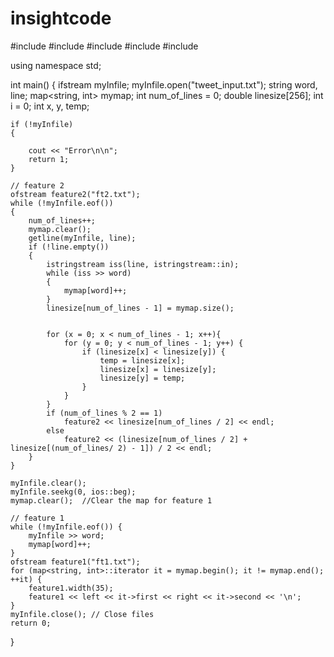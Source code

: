 # insightcode


 #include <iostream>
 #include <fstream>
 #include <string>
 #include <map> 
 #include <sstream> 

using namespace std;

int main()
{
	ifstream myInfile;
	myInfile.open("tweet_input.txt");
	string word, line;
	map<string, int> mymap;
	int num_of_lines = 0;
	double linesize[256]; 
	int i = 0;
	int x, y, temp;

	if (!myInfile) 
	{
		   
		cout << "Error\n\n";
		return 1;
	}

	// feature 2
	ofstream feature2("ft2.txt");
	while (!myInfile.eof())
	{
		num_of_lines++;
		mymap.clear();
		getline(myInfile, line);
		if (!line.empty()) 
		{
			istringstream iss(line, istringstream::in);
			while (iss >> word) 
			{
				mymap[word]++;
			}
			linesize[num_of_lines - 1] = mymap.size(); 

			
			for (x = 0; x < num_of_lines - 1; x++){
				for (y = 0; y < num_of_lines - 1; y++) {
					if (linesize[x] < linesize[y]) {
						temp = linesize[x];
						linesize[x] = linesize[y];
						linesize[y] = temp;
					}
				}
			}
			if (num_of_lines % 2 == 1) 
				feature2 << linesize[num_of_lines / 2] << endl;
			else
				feature2 << (linesize[num_of_lines / 2] + linesize[(num_of_lines/ 2) - 1]) / 2 << endl;	
		}
	}

	myInfile.clear();
	myInfile.seekg(0, ios::beg);
	mymap.clear();  //Clear the map for feature 1

	// feature 1
	while (!myInfile.eof()) {
		myInfile >> word;
		mymap[word]++;
	}
	ofstream feature1("ft1.txt");
	for (map<string, int>::iterator it = mymap.begin(); it != mymap.end(); ++it) {
		feature1.width(35);
		feature1 << left << it->first << right << it->second << '\n';
	}
	myInfile.close(); // Close files
	return 0;
}

